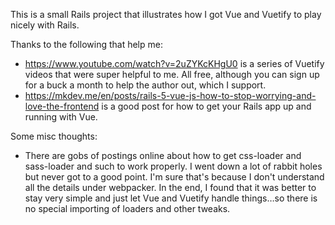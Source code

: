 This is a small Rails project that illustrates how I got Vue and Vuetify to play nicely with Rails.  

Thanks to the following that help me:
* https://www.youtube.com/watch?v=2uZYKcKHgU0 is a series of Vuetify videos that were super helpful to me.  All free, although you can sign up for a buck a month to help the author out, which I support.
* https://mkdev.me/en/posts/rails-5-vue-js-how-to-stop-worrying-and-love-the-frontend is a good post for how to get your Rails app up and running with Vue.  


Some misc thoughts:

* There are gobs of postings online about how to get css-loader and sass-loader and such to work properly.  I went down a lot of rabbit holes but never got to a good point.  I'm sure that's because I don't understand all the details under webpacker. In the end, I found that it was better to stay very simple and just let Vue and Vuetify handle things…so there is no special importing of loaders and other tweaks.

